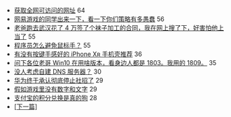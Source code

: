 - [获取全网可访问的网址](https://www.v2ex.com/t/552264) 64
- [网易游戏的同学出来一下，看一下你们策略有多愚蠢](https://www.v2ex.com/t/552262) 56
- [老爸跑去武汉花了 4 万签了个袜子加工的合同，我在网上搜了下，好害怕他上当了](https://www.v2ex.com/t/552209) 55
- [程序员怎么避免鼠标手？](https://www.v2ex.com/t/552318) 55
- [有没有按键手感好的 iPhone Xʀ 手机壳推荐](https://www.v2ex.com/t/552289) 36
- [问下各位老哥 Win10 在用啥版本，看身边人都是 1803。我用的 1809。](https://www.v2ex.com/t/552195) 35
- [没人考虑自建 DNS 服务器？](https://www.v2ex.com/t/552277) 30
- [华为终于承认彻底停止社招了](https://www.v2ex.com/t/552208) 29
- [假如游戏里没有数字和文字](https://www.v2ex.com/t/552298) 29
- [支付宝的积分兑换是真的狗](https://www.v2ex.com/t/552275) 28
-   [ [下一篇] ](https://github.com/able8/v2ex-hot-record/blob/master/2019-04-06.md)
